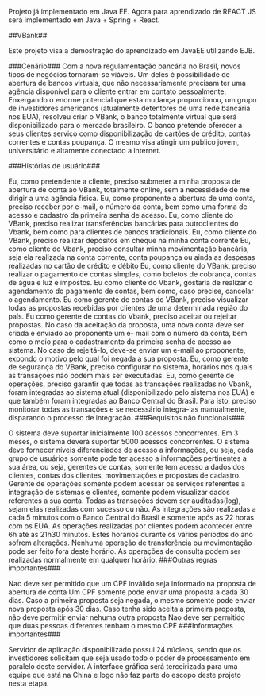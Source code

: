 Projeto já implementado em Java EE. Agora para aprendizado de REACT JS será implementado em Java + Spring + React.

##VBank##

Este projeto visa a demostração do aprendizado em JavaEE utilizando EJB.

###Cenário### Com a nova regulamentação bancária no Brasil, novos tipos de negócios tornaram-se viáveis. Um deles é possibilidade de abertura de bancos virtuais, que não necessariamente precisam ter uma agência disponível para o cliente entrar em contato pessoalmente. Enxergando o enorme potencial que esta mudança proporcionou, um grupo de investidores americanos (atualmente detentores de uma rede bancária nos EUA), resolveu criar o VBank, o banco totalmente virtual que será disponibilizado para o mercado brasileiro. O banco pretende oferecer a seus clientes serviço como disponibilização de cartões de crédito, contas correntes e contas poupança. O mesmo visa atingir um público jovem, universitário e altamente conectado a internet.

###Histórias de usuário###

Eu, como pretendente a cliente, preciso submeter a minha proposta de abertura de conta ao VBank, totalmente online, sem a necessidade de me dirigir a uma agência física.
Eu, como proponente a abertura de uma conta, preciso receber por e-mail, o número da conta, bem como uma forma de acesso e cadastro da primeira senha de acesso.
Eu, como cliente do VBank, preciso realizar transferências bancárias para outroclientes do Vbank, bem como para clientes de bancos tradicionais.
Eu, como cliente do VBank, preciso realizar depósitos em cheque na minha conta corrente
Eu, como cliente do Vbank, preciso consultar minha movimentação bancária, seja ela realizada na conta corrente, conta poupança ou ainda as despesas realizadas no cartão de crédito e débito
Eu, como cliente do VBank, preciso realizar o pagamento de contas simples, como boletos de cobrança, contas de água e luz e impostos.
Eu como cliente do Vbank, gostaria de realizar o agendamento do pagamento de contas, bem como, caso precise, cancelar o agendamento.
Eu como gerente de contas do VBank, preciso visualizar todas as propostas recebidas por clientes de uma determinada região do país.
Eu como gerente de contas do Vbank, preciso aceitar ou rejeitar propostas. No caso da aceitação da proposta, uma nova conta deve ser criada e enviado ao proponente um e- mail com o número da conta, bem como o meio para o cadastramento da primeira senha de acesso ao sistema. No caso de rejeitá-lo, deve-se enviar um e-mail ao proponente, expondo o motivo pelo qual foi negada a sua proposta.
Eu, como gerente de segurança do VBank, preciso configurar no sistema, horários nos quais as transações não podem mais ser executadas.
Eu, como gerente de operações, preciso garantir que todas as transações realizadas no Vbank, foram integradas ao sistema atual (disponibilizado pelo sistema nos EUA) e que também foram integradas ao Banco Central do Brasil. Para isto, preciso monitorar todas as transações e se necessário integra-las manualmente, disparando o processo de integração.
###Requisitos não funcionais###

O sistema deve suportar inicialmente 100 acessos concorrentes. Em 3 meses, o sistema deverá suportar 5000 acessos concorrentes.
O sistema deve fornecer níveis diferenciados de acesso a informações, ou seja, cada grupo de usuários somente pode ter acesso a informações pertinentes a sua área, ou seja, gerentes de contas, somente tem acesso a dados dos clientes, contas dos clientes, movimentações e propostas de cadastro. Gerente de operações somente podem acessar os serviços referentes a integração de sistemas e clientes, somente podem visualizar dados referentes a sua conta.
Todas as transações devem ser auditadas(log), sejam elas realizadas com sucesso ou não.
As integrações são realizadas a cada 5 minutos com o Banco Central do Brasil e somente após as 22 horas com os EUA.
As operações realizadas por clientes podem acontecer entre 6h até as 21h30 minutos. Estes horários durante os vários períodos do ano sofrem alterações. Nenhuma operação de transferência ou movimentação pode ser feito fora deste horário. As operações de consulta podem ser realizadas normalmente em qualquer horário.
###Outras regras importantes###

Nao deve ser permitido que um CPF inválido seja informado na proposta de abertura de conta
Um CPF somente pode enviar uma proposta a cada 30 dias. Caso a primeira proposta seja negada, o mesmo somente pode enviar nova proposta após 30 dias. Caso tenha sido aceita a primeira proposta, não deve permitir enviar nehuma outra proposta
Nao deve ser permitido que duas pessoas diferentes tenham o mesmo CPF
###Informações importantes###

Servidor de aplicação disponibilizado possui 24 núcleos, sendo que os investidores solicitam que seja usado todo o poder de processamento em paralelo deste servidor.
A interface gráfica será terceirizada para uma equipe que está na China e logo não faz parte do escopo deste projeto nesta etapa.
